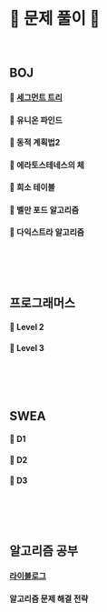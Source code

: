 # :ledger: 문제 풀이 :ledger:
<br/> 

## BOJ
#### :open_file_folder: [세그먼트 트리](BOJ/세그먼트%20트리) <br/> 
#### :open_file_folder: 유니온 파인드<br/>
#### :open_file_folder: 동적 계획법2  
#### :open_file_folder: 에라토스테네스의 체
#### :open_file_folder: 희소 테이블 
#### :open_file_folder: 벨만 포드 알고리즘 
#### :open_file_folder: 다익스트라 알고리즘 
  
<br/><br/><br/> 
## 프로그래머스
#### :open_file_folder: Level 2<br/> 
#### :open_file_folder: Level 3<br/>
 
<br/><br/><br/> 
## SWEA
#### :open_file_folder: D1<br/> 
#### :open_file_folder: D2<br/>
#### :open_file_folder: D3<br/>
<br/><br/><br/> 
## 알고리즘 공부
#### [라이블로그](https://m.blog.naver.com/PostList.naver?blogId=kks227)
#### 알고리즘 문제 해결 전략
